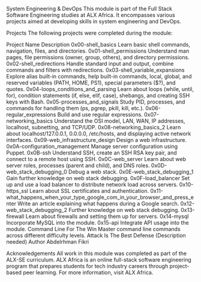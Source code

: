 System Engineering & DevOps
This module is part of the Full Stack Software Engineering studies at ALX Africa. It encompasses various projects aimed at developing skills in system engineering and DevOps.

Projects
The following projects were completed during the module:

Project Name	Description
0x00-shell_basics	Learn basic shell commands, navigation, files, and directories.
0x01-shell_permissions	Understand man pages, file permissions (owner, group, others), and directory permissions.
0x02-shell_redirections	Handle standard input and output, combine commands and filters with redirections.
0x03-shell_variable_expansions	Explore alias built-in commands, help built-in commands, local, global, and reserved variables (PATH, HOME, PS1), special parameters ($?), and quotes.
0x04-loops_conditions_and_parsing	Learn about loops (while, until, for), condition statements (if, else, elif, case), shebangs, and creating SSH keys with Bash.
0x05-processes_and_signals	Study PID, processes, and commands for handling them (ps, pgrep, pkill, kill, etc.).
0x06-regular_expressions	Build and use regular expressions.
0x07-networking_basics	Understand the OSI model, LAN, WAN, IP addresses, localhost, subnetting, and TCP/UDP.
0x08-networking_basics_2	Learn about localhost/127.0.0.1, 0.0.0.0, /etc/hosts, and displaying active network interfaces.
0x09-web_infrastructure_design	Design a web infrastructure.
0x0A-configuration_management	Manage server configuration using Puppet.
0x0B-ssh	Understand SSH, create an SSH RSA key pair, and connect to a remote host using SSH.
0x0C-web_server	Learn about web server roles, processes (parent and child), and DNS roles.
0x0D-web_stack_debugging_0	Debug a web stack.
0x0E-web_stack_debugging_1	Gain further knowledge on web stack debugging.
0x0F-load_balancer	Set up and use a load balancer to distribute network load across servers.
0x10-https_ssl	Learn about SSL certificates and authentication.
0x11-what_happens_when_your_type_google_com_in_your_browser_and_press_enter	Write an article explaining what happens during a Google search.
0x12-web_stack_debugging_2	Further knowledge on web stack debugging.
0x13-firewall	Learn about firewalls and setting them up for servers.
0x14-mysql	Incorporate MySQL into the module.
0x15-api	Integrate API usage into the module.
Command Line For The Win	Master command line commands across different difficulty levels.
Attack Is The Best Defense	(Description needed)
Author
Abdelrhman Fikri


Acknowledgements
All work in this module was completed as part of the ALX-SE curriculum. ALX Africa is an online full-stack software engineering program that prepares students for tech industry careers through project-based peer learning. For more information, visit ALX Africa.
